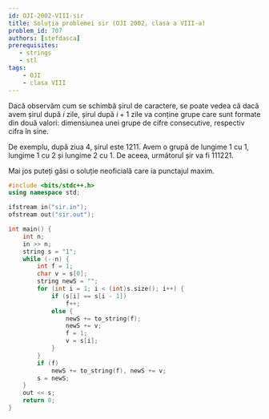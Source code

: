 ```yaml
---
id: OJI-2002-VIII-sir
title: Soluția problemei sir (OJI 2002, clasa a VIII-a)
problem_id: 707
authors: [stefdasca]
prerequisites:
   - strings
   - stl
tags:
    - OJI
    - clasa VIII
---
```



Dacă observăm cum se schimbă șirul de caractere, se poate vedea că dacă avem
șirul după $i$ zile, șirul după $i+1$ zile va conține grupe care sunt formate
din două valori: dimensiunea unei grupe de cifre consecutive, respectiv cifra în
sine.

De exemplu, după ziua 4, șirul este 1211. Avem o grupă de lungime 1 cu 1,
lungime 1 cu 2 și lungime 2 cu 1. De aceea, următorul șir va fi 111221.

Mai jos puteți găsi o soluție neoficială care ia punctajul maxim.

```cpp
#include <bits/stdc++.h>
using namespace std;

ifstream in("sir.in");
ofstream out("sir.out");

int main() {
    int n;
    in >> n;
    string s = "1";
    while (--n) {
        int f = 1;
        char v = s[0];
        string newS = "";
        for (int i = 1; i < (int)s.size(); i++) {
            if (s[i] == s[i - 1])
                f++;
            else {
                newS += to_string(f);
                newS += v;
                f = 1;
                v = s[i];
            }
        }
        if (f)
            newS += to_string(f), newS += v;
        s = newS;
    }
    out << s;
    return 0;
}
```